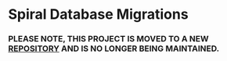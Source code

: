 Spiral Database Migrations
========

### PLEASE NOTE, THIS PROJECT IS MOVED TO A NEW [REPOSITORY](https://github.com/cycle/migrations) AND IS NO LONGER BEING MAINTAINED.
